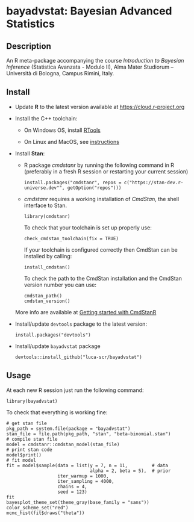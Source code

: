 # bayadvstat: Bayesian Advanced Statistics

## Description

An R meta-package accompanying the course *Introduction to Bayesian Inference* (Statistica Avanzata - Modulo II), Alma Mater Studiorum – Università di Bologna, Campus Rimini, Italy.

## Install

- Update **R** to the latest version available at https://cloud.r-project.org

- Install the C++ toolchain:

  - On Windows OS, install [RTools](https://cran.r-project.org/bin/windows/Rtools/)

  - On Linux and MacOS, see [instructions](https://mc-stan.org/docs/cmdstan-guide/installation.html#cpp-toolchain)

- Install **Stan**:

  - R package *cmdstanr* by running the following command in R
    (preferably in a fresh R session or restarting your current session)
    ```{r}
    install.packages("cmdstanr", repos = c("https://stan-dev.r-universe.dev"", getOption("repos")))
      ```

  - *cmdstanr* requires a working installation of *CmdStan*, the shell interface to Stan.
    ```{r}
    library(cmdstanr)
    ```
    To check that your toolchain is set up properly use:
    ```{r}
    check_cmdstan_toolchain(fix = TRUE)
    ```
    If your toolchain is configured correctly then CmdStan can be installed by calling:
    ```{r}
    install_cmdstan()
    ```
    To check the path to the CmdStan installation and the CmdStan version number you can use:
    ```{r}
    cmdstan_path()
    cmdstan_version()
    ```

  More info are available at [Getting started with CmdStanR](https://mc-stan.org/cmdstanr/articles/cmdstanr.html)


- Install/update `devtools` package to the latest version:
	  
  ```{r}
  install.packages("devtools")
  ```

- Install/update `bayadvstat` package

  ```{r}
  devtools::install_github("luca-scr/bayadvstat")
  ```

## Usage

At each new R session just run the following command:

```{r}
library(bayadvstat)
```

To check that everything is working fine:

```{r}
# get stan file
pkg_path = system.file(package = "bayadvstat")
stan_file = file.path(pkg_path, "stan", "beta-binomial.stan")
# compile stan file
model = cmdstanr::cmdstan_model(stan_file)
# print stan code
model$print()
# fit model
fit = model$sample(data = list(y = 7, n = 11,         # data
                               alpha = 2, beta = 5),  # prior
                   iter_warmup = 1000,
                   iter_sampling = 4000,
                   chains = 4,
                   seed = 123)
fit
bayesplot_theme_set(theme_gray(base_family = "sans"))
color_scheme_set("red")
mcmc_hist(fit$draws("theta"))
```
